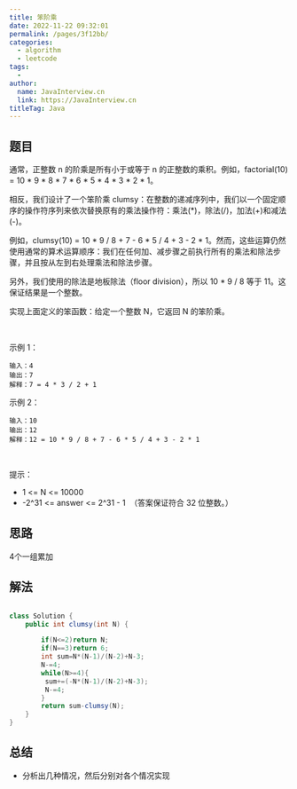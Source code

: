 ```yaml
---
title: 笨阶乘
date: 2022-11-22 09:32:01
permalink: /pages/3f12bb/
categories:
  - algorithm
  - leetcode
tags:
  - 
author: 
  name: JavaInterview.cn
  link: https://JavaInterview.cn
titleTag: Java
---
```



## 题目

通常，正整数 n 的阶乘是所有小于或等于 n 的正整数的乘积。例如，factorial(10) = 10 * 9 * 8 * 7 * 6 * 5 * 4 * 3 * 2 * 1。

相反，我们设计了一个笨阶乘 clumsy：在整数的递减序列中，我们以一个固定顺序的操作符序列来依次替换原有的乘法操作符：乘法(*)，除法(/)，加法(+)和减法(-)。

例如，clumsy(10) = 10 * 9 / 8 + 7 - 6 * 5 / 4 + 3 - 2 * 1。然而，这些运算仍然使用通常的算术运算顺序：我们在任何加、减步骤之前执行所有的乘法和除法步骤，并且按从左到右处理乘法和除法步骤。

另外，我们使用的除法是地板除法（floor division），所以 10 * 9 / 8 等于 11。这保证结果是一个整数。

实现上面定义的笨函数：给定一个整数 N，它返回 N 的笨阶乘。

 

示例 1：

    输入：4
    输出：7
    解释：7 = 4 * 3 / 2 + 1
示例 2：

    输入：10
    输出：12
    解释：12 = 10 * 9 / 8 + 7 - 6 * 5 / 4 + 3 - 2 * 1
 

提示：

- 1 <= N <= 10000
- -2^31 <= answer <= 2^31 - 1  （答案保证符合 32 位整数。）

## 思路

4个一组累加

## 解法
```java

class Solution {
    public int clumsy(int N) {

        if(N<=2)return N;
        if(N==3)return 6;
        int sum=N*(N-1)/(N-2)+N-3;
        N-=4;
        while(N>=4){
         sum+=(-N*(N-1)/(N-2)+N-3);
         N-=4;
        }
        return sum-clumsy(N);
    }
}
```

## 总结

- 分析出几种情况，然后分别对各个情况实现 
